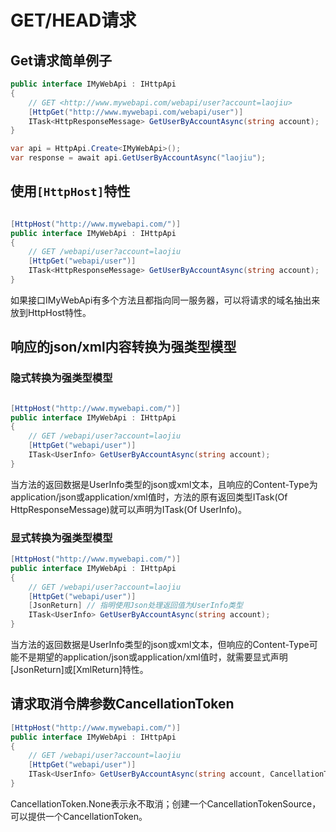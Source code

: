 ﻿# GET/HEAD请求

## Get请求简单例子

```csharp
public interface IMyWebApi : IHttpApi
{
    // GET <http://www.mywebapi.com/webapi/user?account=laojiu>
    [HttpGet("http://www.mywebapi.com/webapi/user")]
    ITask<HttpResponseMessage> GetUserByAccountAsync(string account);
}

var api = HttpApi.Create<IMyWebApi>();
var response = await api.GetUserByAccountAsync("laojiu");
```

## 使用`[HttpHost]`特性

```csharp

[HttpHost("http://www.mywebapi.com/")]
public interface IMyWebApi : IHttpApi
{
    // GET /webapi/user?account=laojiu
    [HttpGet("webapi/user")]
    ITask<HttpResponseMessage> GetUserByAccountAsync(string account);
}
```

如果接口IMyWebApi有多个方法且都指向同一服务器，可以将请求的域名抽出来放到HttpHost特性。

## 响应的json/xml内容转换为强类型模型

### 隐式转换为强类型模型

```csharp

[HttpHost("http://www.mywebapi.com/")]
public interface IMyWebApi : IHttpApi
{
    // GET /webapi/user?account=laojiu
    [HttpGet("webapi/user")]
    ITask<UserInfo> GetUserByAccountAsync(string account);
}
```

当方法的返回数据是UserInfo类型的json或xml文本，且响应的Content-Type为application/json或application/xml值时，方法的原有返回类型ITask(Of HttpResponseMessage)就可以声明为ITask(Of UserInfo)。

### 显式转换为强类型模型

```csharp
[HttpHost("http://www.mywebapi.com/")]
public interface IMyWebApi : IHttpApi
{
    // GET /webapi/user?account=laojiu
    [HttpGet("webapi/user")]  
    [JsonReturn] // 指明使用Json处理返回值为UserInfo类型
    ITask<UserInfo> GetUserByAccountAsync(string account);
}
```

当方法的返回数据是UserInfo类型的json或xml文本，但响应的Content-Type可能不是期望的application/json或application/xml值时，就需要显式声明[JsonReturn]或[XmlReturn]特性。

## 请求取消令牌参数CancellationToken

```csharp
[HttpHost("http://www.mywebapi.com/")]
public interface IMyWebApi : IHttpApi
{
    // GET /webapi/user?account=laojiu
    [HttpGet("webapi/user")]
    ITask<UserInfo> GetUserByAccountAsync(string account, CancellationToken token);
}
```

CancellationToken.None表示永不取消；创建一个CancellationTokenSource，可以提供一个CancellationToken。
